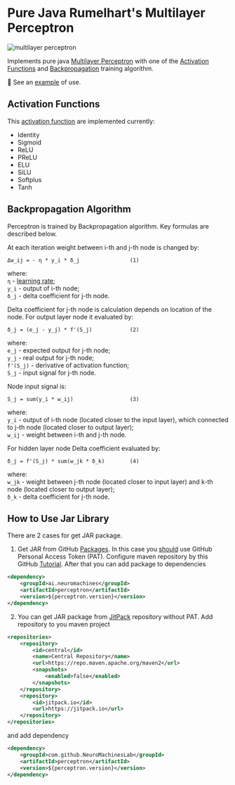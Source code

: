 # Pure Java Rumelhart's Multilayer Perceptron

![multilayer perceptron](https://github.com/user-attachments/assets/1872114f-4727-43fe-a0ca-9c661a66c071)

Implements pure java [Multilayer Perceptron](https://en.wikipedia.org/wiki/Multilayer_perceptron)
with one of the [Activation Functions](https://en.wikipedia.org/wiki/Activation_function)
and [Backpropagation](https://en.wikipedia.org/wiki/Backpropagation) training algorithm.

📰 See an [example](examples/src/main/java/ai/neuromachines/examples/TrainingSample.java) of use.

## Activation Functions

This [activation function](https://en.wikipedia.org/wiki/Activation_function) are implemented currently:
- Identity
- Sigmoid
- ReLU
- PReLU
- ELU
- SiLU
- Softplus
- Tanh

## Backpropagation Algorithm

Perceptron is trained by Backpropagation algorithm. Key formulas are described below.

At each iteration weight between i-th and j-th node is changed by:
```
Δw_ij = - η * y_i * δ_j                (1)
```
where: <br>
`η` - [learning rate](https://en.wikipedia.org/wiki/Learning_rate); <br>
`y_i` - output of i-th node; <br>
`δ_j` - delta coefficient for j-th node.

Delta coefficient for j-th node is calculation depends on location of the node. For output layer node it evaluated by:
```
δ_j = (e_j - y_j) * f'(S_j)            (2)
```
where: <br>
`e_j` - expected output for j-th node; <br>
`y_j` - real output for j-th node; <br>
`f'(S_j)` - derivative of activation function; <br>
`S_j` - input signal for j-th node.

Node input signal is:
```
S_j = sum(y_i * w_ij)                  (3)
```
where: <br>
`y_i` - output of i-th node (located closer to the input layer), which connected to j-th node (located closer to output layer); <br>
`w_ij` - weight between i-th and j-th node.

For hidden layer node Delta coefficient evaluated by:
```
δ_j = f'(S_j) * sum(w_jk * δ_k)        (4)
```
where: <br>
`w_jk` - weight between j-th node (located closer to input layer) and k-th node (located closer to output layer); <br>
`δ_k` - delta coefficient for j-th node.

## How to Use Jar Library

There are 2 cases for get JAR package.

1. Get JAR from GitHub [Packages](https://github.com/orgs/NeuroMachinesLab/packages?repo_name=perceptron).
In this case you [should](https://stackoverflow.com/questions/72732582/using-github-packages-without-personal-access-token)
use GitHub Personal Access Token (PAT). Configure maven repository by this GitHub
[Tutorial](https://docs.github.com/en/packages/working-with-a-github-packages-registry/working-with-the-apache-maven-registry).
After that you can add package to dependencies
```xml
<dependency>
    <groupId>ai.neuromachines</groupId>
    <artifactId>perceptron</artifactId>
    <version>${perceptron.version}</version>
</dependency>
```

2. You can get JAR package from [JitPack](https://jitpack.io/#NeuroMachinesLab/perceptron) repository without PAT.
Add repository to you maven project
```xml
<repositories>
    <repository>
        <id>central</id>
        <name>Central Repository</name>
        <url>https://repo.maven.apache.org/maven2</url>
        <snapshots>
            <enabled>false</enabled>
        </snapshots>
    </repository>
    <repository>
        <id>jitpack.io</id>
        <url>https://jitpack.io</url>
    </repository>
</repositories>
```
and add dependency
```xml
<dependency>
    <groupId>com.github.NeuroMachinesLab</groupId>
    <artifactId>perceptron</artifactId>
    <version>${perceptron.version}</version>
</dependency>
```
